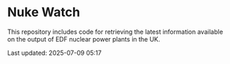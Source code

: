 # Nuke Watch

This repository includes code for retrieving the latest information available on the output of EDF nuclear power plants in the UK.

Last updated: 2025-07-09 05:17